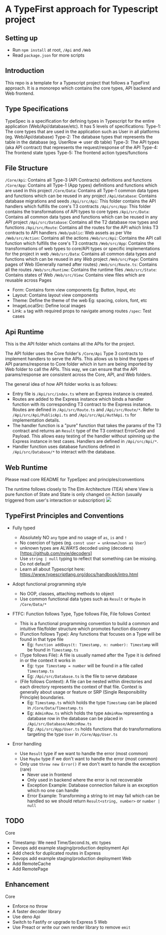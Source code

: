 # A TypeFirst approach for Typescript project

## Setting up
- Run `npm install` at root, `/Api` and `/Web`
- Read `package.json` for more scripts

## Introduction
This repo is a template for a Typescript project that follows a TypeFirst approach. It is a monorepo which contains the core types, API backend and Web frontend.

## Type Specifications
TypeSpec is a specification for defining types in Typescript for the entire application (Web/Api/database/etc).
It has 5 levels of specifications:
Type-1: The core types that are used in the application such as User in all platforms (eg. Web/Api/database)
Type-2: The database types that represents the table in the database (eg. UserRow => user db table)
Type-3: The API types (aka API contract) that represents the request/response of the API 
Type-4: The frontend state types
Type-5: The frontend action types/functions

## File Structure
`/Core/Api`: Contains all Type-3 (API Contracts) definitions and functions
`/Core/App`: Contains all Type-1 (App types) definitions and functions which are used in this project
`/Core/Data`: Contains all Type-1 common data types and functions which can be reused in any project
`/Api/database`: Contains database migrations and seeds
`/Api/src/Api`: This folder contains the API handlers which fulfills the core's T3 contracts
`/Api/src/App`: This folder contains the transformations of API types to core types
`/Api/src/Data`: Contains all common data types and functions which can be reused in any *API* project
`/Api/src/Database`: Contains all the T2 database row types and functions
`/Api/src/Route`: Contains all the routes for the API which links T3 contracts to API handlers
`/Web/public`: Web assets as per Vite
`/Web/src/Action`: Contains all the actions
`/Web/src/Api`: Contains the API call function which fulfills the core's T3 contracts
`/Web/src/App`: Contains the transformations of web types to core/API types or specific implementations for the project in web
`/Web/src/Data`: Contains all common data types and functions which can be reused in any *Web* project
`/Web/src/Page`: Contains pages of Web (Generally named after routes)
`/Web/src/Route.ts`: Contains all the routes
`/Web/src/Runtime`: Contains the runtime files
`/Web/src/State`: Contains states of Web
`/Web/src/View`: Contains view files which are reusable across Pages
  - Form: Contains form view components Eg: Button, Input, etc
  - Layout: Contains layout view components
  - Theme: Define the theme of the web Eg: spacing, colors, font, etc
  - ImageLocalSrc: Define local images
  - Link: `a` tag with required props to navigate among routes
`/spec`: Test cases

## Api Runtime
This is the API folder which contains all the APIs for the project.

The API folder uses the Core folder's `/Core/Api` Type 3 contracts to implement handlers to serve the APIs.
This allows us to bind the types of API params/response to Core folder which in turn are being imported by Web folder to call the APIs. 
This way, we can ensure that the API params/response are consistent across the Core, API, and Web folders.

The general idea of how API folder works is as follows:
- Entry file is `/Api/src/index.ts` where an Express instance is created.
- Routes are added to the Express instance which binds a handler function with its corresponding T3 contract to the Express instance.
  Routes are defined in `/Api/src/Route.ts` and `/Api/src/Route/*`.
  Refer to `/Api/src/Api/PublicApi.ts` and `/Api/src/Api/AuthApi.ts` for implementation details.
- The handler function is a "pure" function that takes the params of the T3 contract and returns an `Result` type of the T3 contract ErrorCode and Payload.
  This allows easy testing of the handler without spinning up the Express instance in test cases.
  Handlers are defined in `/Api/src/Api/*`.
- Handler function uses database functions defined in `/Api/src/Database/*` to interact with the database.

## Web Runtime
Please read core README for TypeSpec and principles/conventions

The runtime follows closely to The Elm Architecture (TEA) 
where View is pure function of State
and State is only changed on Action (usually triggered from user's interaction or subscription)
[![](https://mermaid.ink/img/pako:eNqNkU1LBDEMhv9KyEWQmYvHIsKgF2_CgJftHso0o4V-SD9WZN3_btrqzu7NHmbaN0_yJuSIS9CEAlNWmZ6MeovKjYc76YFPE0HiXP8SQSWYryPTkk3wIATsGjTAo9P7jk7Sd9gHZi2tGcJaVbg4W4GWD-PDdaUrmJVKvsTgTKL7v-Rv8MVa4Ey4SCCvm3NX-nd3u4eRLZ69yX2oJp-fLfhq6LPr9dakSQD7lETxJoHxmaJq1h2bGjML8IynrWzXuen_tFxn-7WKlII9kO6B-dxUjYyR56KIAzqKThnNuztWUGJ-J8dbEnzVtKpis0TpT4yqksP85RcUORYasHzobdsoVmUTnX4ATcedeg?type=png)](https://mermaid.live/edit#pako:eNqNkU1LBDEMhv9KyEWQmYvHIsKgF2_CgJftHso0o4V-SD9WZN3_btrqzu7NHmbaN0_yJuSIS9CEAlNWmZ6MeovKjYc76YFPE0HiXP8SQSWYryPTkk3wIATsGjTAo9P7jk7Sd9gHZi2tGcJaVbg4W4GWD-PDdaUrmJVKvsTgTKL7v-Rv8MVa4Ey4SCCvm3NX-nd3u4eRLZ69yX2oJp-fLfhq6LPr9dakSQD7lETxJoHxmaJq1h2bGjML8IynrWzXuen_tFxn-7WKlII9kO6B-dxUjYyR56KIAzqKThnNuztWUGJ-J8dbEnzVtKpis0TpT4yqksP85RcUORYasHzobdsoVmUTnX4ATcedeg)

## TypeFirst Principles and Conventions
- Fully typed 
  - Absolutely NO `any` type and no usage of `as`, `is` and `!` 
  - No coercion of types (eg. `const user = unknownJson as User`)
  - unknown types are ALWAYS decoded using (decoders)[https://github.com/nvie/decoders]
  - Use `string | null` typing to reflect that something can be missing. Do not default!
  - Learn all about Typescript here: https://www.typescriptlang.org/docs/handbook/intro.html

- Adopt functional programming style 
  - No OOP, classes, attaching methods to object
  - Use common functional data types such as `Result` or `Maybe` in `/Core/Data/*`

- FTFC: Function follows Type, Type follows File, File follows Context
  - This is a functional programming convention to build a common and intuitive file/folder structure which promotes function discovery
  - (Function follows Type): Any functions that focuses on a Type will be found in that type file
    - Eg: `function addDays(t: Timestamp, n: number): Timestamp` will be found in `Timestamp.ts`
  - (Type follows File): A file is usually named after the Type it is defined in or the context it works in
    - Eg: `type Timestamp = number` will be found in a file called `Timestamp.ts`
    - Eg: `/Api/src/Database.ts` is the file to serve database
  - (File follows Context): A file can be nested within directories and each directory represents the context of that file.
    Context is generally about usage or feature or SRP (Single Responsibility Principle) boundaries.
    - Eg: `Timestamp.ts` which holds the type `Timestamp` can be placed in `/Core/Data/Timestamp.ts`
    - Eg: `AdminRow.ts` which holds the type `AdminRow` representing a database row in the database can be placed in `/Api/src/Database/AdminRow.ts`
    - Eg: `/Api/src/App/User.ts` holds functions that do transformations targeting the type `User` in `/Core/App/User.ts`

- Error handling
  - Use `Result` type if we want to handle the error (most common)
  - Use `Maybe` type if we don't want to handle the error (most common)
  - Only use `throw new Error()` if we don't want to handle the exception (rare)
    - Never use in frontend
    - Only used in backend where the error is not recoverable
    - Exception Example: Database connection failure is an exception which no one can handle
    - Error Example: Transforming a string to int may fail which can be handled 
      so we should return `Result<string, number>` or `number | null`

## TODO
Core
  - Timestamp: We need Time/Second.ts, etc types
  - Devops add example staging/production deployment
Api
  - Add check for duplicated routes in Express
  - Devops add example staging/production deployment
Web
  - Add RemoteCache
  - Add RemotePage

## Enhancement
Core
  - Enforce no throw
  - A faster decoder library
  - Use deno
Api
  - Switch to Fastify or upgrade to Express 5
Web
  - Use Preact or write our own render library to remove `emit`
